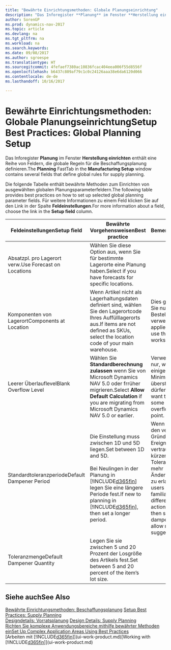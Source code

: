 ```yaml
---
title: "Bewährte Einrichtungsmethoden: Globale Planungseinrichtung"
description: "Das Inforegister **Planung** im Fenster **Herstellung einrichten** enthält eine Reihe von Feldern, die globale Regeln für die Beschaffungsplanung definieren."
author: SorenGP
ms.prod: dynamics-nav-2017
ms.topic: article
ms.devlang: na
ms.tgt_pltfrm: na
ms.workload: na
ms.search.keywords: 
ms.date: 09/08/2017
ms.author: sgroespe
ms.translationtype: HT
ms.sourcegitcommit: 4fefaef7380ac10836fcac404eea006f55d8556f
ms.openlocfilehash: b6437c809af79c1c0c24126aaa38e6da6120d066
ms.contentlocale: de-de
ms.lasthandoff: 10/16/2017

---
```

# <a name="setup-best-practices-global-planning-setup"></a><span data-ttu-id="1a6e2-103">Bewährte Einrichtungsmethoden: Globale Planungseinrichtung</span><span class="sxs-lookup"><span data-stu-id="1a6e2-103">Setup Best Practices: Global Planning Setup</span></span>
<span data-ttu-id="1a6e2-104">Das Inforegister **Planung** im Fenster **Herstellung einrichten** enthält eine Reihe von Feldern, die globale Regeln für die Beschaffungsplanung definieren.</span><span class="sxs-lookup"><span data-stu-id="1a6e2-104">The **Planning** FastTab in the **Manufacturing Setup** window contains several fields that define global rules for supply planning.</span></span>  

 <span data-ttu-id="1a6e2-105">Die folgende Tabelle enthält bewährte Methoden zum Einrichten von ausgewählten globalen Planungsparameterfeldern.</span><span class="sxs-lookup"><span data-stu-id="1a6e2-105">The following table provides best practices on how to set up selected global planning parameter fields.</span></span> <span data-ttu-id="1a6e2-106">Für weitere Informationen zu einem Feld klicken Sie auf den Link in der Spalte **Feldeinstellungen**.</span><span class="sxs-lookup"><span data-stu-id="1a6e2-106">For more information about a field, choose the link in the **Setup field** column.</span></span>  

|<span data-ttu-id="1a6e2-107">Feldeinstellungen</span><span class="sxs-lookup"><span data-stu-id="1a6e2-107">Setup field</span></span>|<span data-ttu-id="1a6e2-108">Bewährte Vorgehensweisen</span><span class="sxs-lookup"><span data-stu-id="1a6e2-108">Best practice</span></span>|<span data-ttu-id="1a6e2-109">Bemerkung</span><span class="sxs-lookup"><span data-stu-id="1a6e2-109">Comment</span></span>|  
|-----------------|-------------------|-------------|  
|<span data-ttu-id="1a6e2-110">Absatzpl. pro Lagerort verw.</span><span class="sxs-lookup"><span data-stu-id="1a6e2-110">Use Forecast on Locations</span></span>|<span data-ttu-id="1a6e2-111">Wählen Sie diese Option aus, wenn Sie für bestimmte Lagerorte eine Planung haben.</span><span class="sxs-lookup"><span data-stu-id="1a6e2-111">Select if you have forecasts for specific locations.</span></span>||  
|<span data-ttu-id="1a6e2-112">Komponenten von Lagerort</span><span class="sxs-lookup"><span data-stu-id="1a6e2-112">Components at Location</span></span>|<span data-ttu-id="1a6e2-113">Wenn Artikel nicht als Lagerhaltungsdaten definiert sind, wählen Sie den Lagerortcode Ihres Auffülllagerorts aus.</span><span class="sxs-lookup"><span data-stu-id="1a6e2-113">If items are not defined as SKUs, select the location code of your main warehouse.</span></span>|<span data-ttu-id="1a6e2-114">Dies gilt auch, wenn Sie nur den Bestellvorschlag verwenden.</span><span class="sxs-lookup"><span data-stu-id="1a6e2-114">This also applies if you only use the requisition worksheet.</span></span>|  
|<span data-ttu-id="1a6e2-115">Leerer Überlauflevel</span><span class="sxs-lookup"><span data-stu-id="1a6e2-115">Blank Overflow Level</span></span>|<span data-ttu-id="1a6e2-116">Wählen Sie **Standardberechnung zulassen** wenn Sie von Microsoft Dynamics NAV 5.0 oder frrüher migrieren.</span><span class="sxs-lookup"><span data-stu-id="1a6e2-116">Select **Allow Default Calculation** if you are migrating from Microsoft Dynamics NAV 5.0 or earlier.</span></span>|<span data-ttu-id="1a6e2-117">Verwenden Sie dies nur, wenn alle oder einige Artikel den Minimalbestand übersteigen dürfen.</span><span class="sxs-lookup"><span data-stu-id="1a6e2-117">Use only if you want to allow all or some of your items to overflow the reorder point.</span></span>|  
|<span data-ttu-id="1a6e2-118">Standardtoleranzperiode</span><span class="sxs-lookup"><span data-stu-id="1a6e2-118">Default Dampener Period</span></span>|<span data-ttu-id="1a6e2-119">Die Einstellung muss zwischen 1D und 5D liegen.</span><span class="sxs-lookup"><span data-stu-id="1a6e2-119">Set between 1D and 5D.</span></span><br /><br /> <span data-ttu-id="1a6e2-120">Bei Neulingen in der Planung in [!INCLUDE[d365fin](includes/d365fin_md.md)] legen Sie eine längere Periode fest.</span><span class="sxs-lookup"><span data-stu-id="1a6e2-120">If new to planning in [!INCLUDE[d365fin](includes/d365fin_md.md)], then set a longer period.</span></span>|<span data-ttu-id="1a6e2-121">Wenn Benutzer mit den verschiedenen Gründen für Ereignismeldungen vertraut sind, dann kürzen Sie die Toleranzperiode, um mehr Änderungsvorschläge zu erlauben.</span><span class="sxs-lookup"><span data-stu-id="1a6e2-121">When users are more familiar with the different reasons for action messages, then shorten the dampener period to allow more change suggestions.</span></span>|  
|<span data-ttu-id="1a6e2-122">Toleranzmenge</span><span class="sxs-lookup"><span data-stu-id="1a6e2-122">Default Dampener Quantity</span></span>|<span data-ttu-id="1a6e2-123">Legen Sie sie zwischen 5 und 20 Prozent der Losgröße des Artikels fest.</span><span class="sxs-lookup"><span data-stu-id="1a6e2-123">Set between 5 and 20 percent of the item’s lot size.</span></span>||  

## <a name="see-also"></a><span data-ttu-id="1a6e2-124">Siehe auch</span><span class="sxs-lookup"><span data-stu-id="1a6e2-124">See Also</span></span>  
 <span data-ttu-id="1a6e2-125">[Bewährte Einrichtungsmethoden: Beschaffungsplanung](setup-best-practices-supply-planning.md) </span><span class="sxs-lookup"><span data-stu-id="1a6e2-125">[Setup Best Practices: Supply Planning](setup-best-practices-supply-planning.md) </span></span>  
 <span data-ttu-id="1a6e2-126">[Designdetails: Vorratsplanung](design-details-supply-planning.md) </span><span class="sxs-lookup"><span data-stu-id="1a6e2-126">[Design Details: Supply Planning](design-details-supply-planning.md) </span></span>  
 [<span data-ttu-id="1a6e2-127">Richten Sie komplexe Anwendungsbereiche mithilfe bewährter Methoden ein</span><span class="sxs-lookup"><span data-stu-id="1a6e2-127">Set Up Complex Application Areas Using Best Practices</span></span>](set-up-complex-application-areas-using-best-practices.md)  
 <span data-ttu-id="1a6e2-128">[Arbeiten mit [!INCLUDE[d365fin](includes/d365fin_md.md)]](ui-work-product.md)</span><span class="sxs-lookup"><span data-stu-id="1a6e2-128">[Working with [!INCLUDE[d365fin](includes/d365fin_md.md)]](ui-work-product.md)</span></span>


